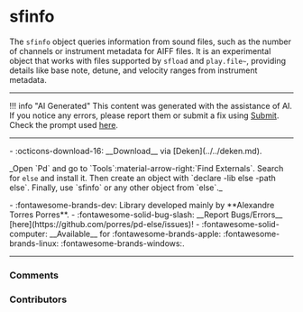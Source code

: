 # sfinfo

The `sfinfo` object queries information from sound files, such as the number of channels or instrument metadata for AIFF files. It is an experimental object that works with files supported by `sfload` and `play.file~`, providing details like base note, detune, and velocity ranges from instrument metadata.

---

!!! info "AI Generated"
    This content was generated with the assistance of AI. If you notice any errors, please report them or submit a fix using [Submit](../../submit.md). Check the prompt used [here](../../prompts/helppatchai.md).

---

<div class="grid cards" markdown>
- :octicons-download-16: __Download__ via [Deken](../../deken.md).  <p style="font-size: 14px">_Open `Pd` and go to `Tools`:material-arrow-right:`Find Externals`. Search for <code>else</code> and install it. Then create an object with `declare -lib else -path else`. Finally, use `sfinfo` or any other object from `else`._</p>
- :fontawesome-brands-dev: Library developed mainly by **Alexandre Torres Porres**.
- :fontawesome-solid-bug-slash: __Report Bugs/Errors__ [here](https://github.com/porres/pd-else/issues)!
- :fontawesome-solid-computer: __Available__ for :fontawesome-brands-apple: :fontawesome-brands-linux: :fontawesome-brands-windows:.
</div>

---

<h3>Comments</h3>

<script src="https://giscus.app/client.js"
    data-repo="charlesneimog/Awesome-PD"
    data-repo-id="R_kgDOLaunFg"
    data-category="Comments"
    data-category-id="DIC_kwDOLaunFs4CnXHy"
    data-mapping="title"
    data-strict="0"
    data-reactions-enabled="1"
    data-emit-metadata="0"
    data-input-position="bottom"
    data-theme="preferred_color_scheme"
    data-lang="en"
    data-loading="lazy"
    crossorigin="anonymous"
    async>
</script>
    
<h3>Contributors</h3>

<div id="avatars"></div>

<script>
const nicknames = ["charlesneimog"];
const container = document.getElementById('avatars');
nicknames.forEach(nick => {
  const link = document.createElement('a');
  link.href = `https://github.com/${nick}`;
  link.target = '_blank'; // opens in new tab
  const img = document.createElement('img');
  img.src = `https://github.com/${nick}.png`;
  img.alt = nick;
  img.className = 'avatar';
  link.appendChild(img);
  container.appendChild(link);
});
</script>
    